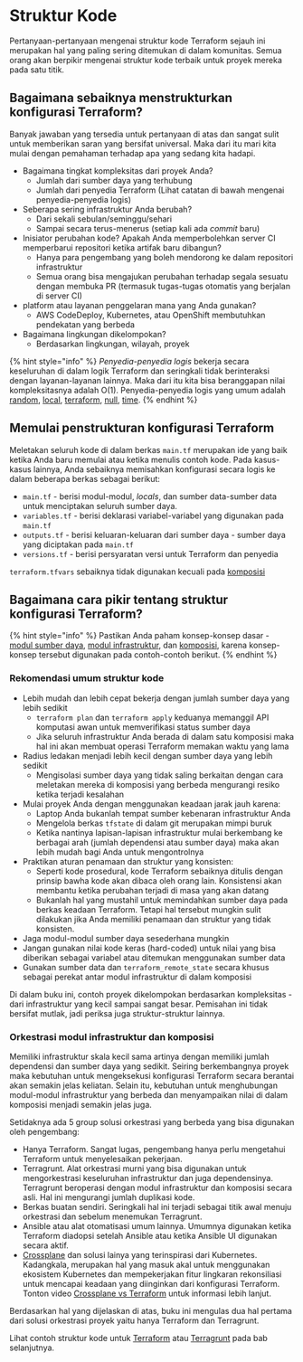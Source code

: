 # Struktur Kode

Pertanyaan-pertanyaan mengenai struktur kode Terraform sejauh ini merupakan hal yang paling sering ditemukan di dalam komunitas. Semua orang akan berpikir mengenai struktur kode terbaik untuk proyek mereka pada satu titik.

## Bagaimana sebaiknya menstrukturkan konfigurasi Terraform?



Banyak jawaban yang tersedia untuk pertanyaan di atas dan sangat sulit untuk memberikan saran yang bersifat universal. Maka dari itu mari kita mulai dengan pemahaman terhadap apa yang sedang kita hadapi.

* Bagaimana tingkat kompleksitas dari proyek Anda?
  * Jumlah dari sumber daya yang terhubung
  * Jumlah dari penyedia Terraform (Lihat catatan di bawah mengenai penyedia-penyedia logis)
* Seberapa sering infrastruktur Anda berubah?
  * Dari sekali sebulan/seminggu/sehari
  * Sampai secara terus-menerus (setiap kali ada _commit_ baru)
* Inisiator perubahan kode? Apakah Anda memperbolehkan server CI memperbarui repositori ketika artifak baru dibangun?
  * Hanya para pengembang yang boleh mendorong ke dalam repositori infrastruktur
  * Semua orang bisa mengajukan perubahan terhadap segala sesuatu dengan membuka PR (termasuk tugas-tugas otomatis yang berjalan di server CI)
* platform atau layanan penggelaran mana yang Anda gunakan?
  * AWS CodeDeploy, Kubernetes, atau OpenShift membutuhkan pendekatan yang berbeda
* Bagaimana lingkungan dikelompokan?
  * Berdasarkan lingkungan, wilayah, proyek



{% hint style="info" %}
_Penyedia-penyedia logis_ bekerja secara keseluruhan di dalam logik Terraform dan seringkali tidak berinteraksi dengan layanan-layanan lainnya. Maka dari itu kita bisa beranggapan nilai kompleksitasnya adalah O(1). Penyedia-penyedia logis yang umum adalah [random](https://registry.terraform.io/providers/hashicorp/random/latest/docs), [local](https://registry.terraform.io/providers/hashicorp/local/latest/docs), [terraform](https://www.terraform.io/docs/providers/terraform/index.html), [null](https://registry.terraform.io/providers/hashicorp/null/latest/docs), [time](https://registry.terraform.io/providers/hashicorp/time/latest).
{% endhint %}

## Memulai penstrukturan konfigurasi Terraform

Meletakan seluruh kode di dalam berkas `main.tf` merupakan ide yang baik ketika Anda baru memulai atau ketika menulis contoh kode. Pada kasus-kasus lainnya, Anda sebaiknya memisahkan konfigurasi secara logis ke dalam beberapa berkas sebagai berikut:

* `main.tf` - berisi modul-modul, _locals_, dan sumber data-sumber data untuk menciptakan seluruh sumber daya.
* `variables.tf` - berisi deklarasi variabel-variabel yang digunakan pada `main.tf`
* `outputs.tf` - berisi keluaran-keluaran dari sumber daya - sumber daya yang diciptakan pada `main.tf`
* `versions.tf` - berisi persyaratan versi untuk Terraform dan penyedia

`terraform.tfvars` sebaiknya tidak digunakan kecuali pada [komposisi](key-concepts.md#komposisi)

## Bagaimana cara pikir tentang struktur konfigurasi Terraform?

{% hint style="info" %}
Pastikan Anda paham konsep-konsep dasar - [modul sumber daya](key-concepts.md#modul-sumber-daya), [modul infrastruktur](key-concepts.md#modul-infrastruktur), dan [komposisi](key-concepts.md#komposisi), karena konsep-konsep tersebut digunakan pada contoh-contoh berikut.
{% endhint %}

### Rekomendasi umum struktur kode

* Lebih mudah dan lebih cepat bekerja dengan jumlah sumber daya yang lebih sedikit
  * `terraform plan` dan `terraform apply` keduanya memanggil API komputasi awan untuk memverifikasi status sumber daya
  * Jika seluruh infrastruktur Anda berada di dalam satu komposisi maka hal ini akan membuat operasi Terraform memakan waktu yang lama
* Radius ledakan menjadi lebih kecil dengan sumber daya yang lebih sedikit
  * Mengisolasi sumber daya yang tidak saling berkaitan dengan cara meletakan mereka di komposisi yang berbeda mengurangi resiko ketika terjadi kesalahan
* Mulai proyek Anda dengan menggunakan keadaan jarak jauh karena:
  * Laptop Anda bukanlah tempat sumber kebenaran infrastruktur Anda
  * Mengelola berkas `tfstate` di dalam git merupakan mimpi buruk
  * Ketika nantinya lapisan-lapisan infrastruktur mulai berkembang ke berbagai arah (jumlah dependensi atau sumber daya) maka akan lebih mudah bagi Anda untuk mengontrolnya
* Praktikan aturan penamaan dan struktur yang konsisten:
  * Seperti kode prosedural, kode Terraform sebaiknya ditulis dengan prinsip bawha kode akan dibaca oleh orang lain. Konsistensi akan membantu ketika perubahan terjadi di masa yang akan datang
  * Bukanlah hal yang mustahil untuk memindahkan sumber daya pada berkas keadaan Terraform. Tetapi hal tersebut mungkin sulit dilakukan jika Anda memiliki penamaan dan struktur yang tidak konsisten.
* Jaga modul-modul sumber daya sesederhana mungkin
* Jangan gunakan nilai kode keras (hard-coded) untuk nilai yang bisa diberikan sebagai variabel atau ditemukan menggunakan sumber data
* Gunakan sumber data dan `terraform_remote_state` secara khusus sebagai perekat antar modul infrastruktur di dalam komposisi

Di dalam buku ini, contoh proyek dikelompokan berdasarkan kompleksitas - dari infrastruktur yang kecil sampai sangat besar. Pemisahan ini tidak bersifat mutlak, jadi periksa juga struktur-struktur lainnya.

### Orkestrasi modul infrastruktur dan komposisi

Memiliki infrastruktur skala kecil sama artinya dengan memiliki jumlah dependensi dan sumber daya yang sedikit. Seiring berkembangnya proyek maka kebutuhan untuk mengeksekusi konfigurasi Terraform secara berantai akan semakin jelas keliatan. Selain itu, kebutuhan untuk menghubungan modul-modul infrastruktur yang berbeda dan menyampaikan nilai di dalam komposisi menjadi semakin jelas juga.

Setidaknya ada 5 group solusi orkestrasi yang berbeda yang bisa digunakan oleh pengembang:

* Hanya Terraform. Sangat lugas, pengembang hanya perlu mengetahui Terraform untuk menyelesaikan pekerjaan.
* Terragrunt. Alat orkestrasi murni yang bisa digunakan untuk mengorkestrasi keseluruhan infrastruktur dan juga dependensinya. Terragrunt beroperasi dengan modul infrastruktur dan komposisi secara asli. Hal ini mengurangi jumlah duplikasi kode.
* Berkas buatan sendiri. Seringkali hal ini terjadi sebagai titik awal menuju orkestrasi dan sebelum menemukan Terragrunt.
* Ansible atau alat otomatisasi umum lainnya. Umumnya digunakan ketika Terraform diadopsi setelah Ansible atau ketika Ansible UI digunakan secara aktif.
* [Crossplane](https://crossplane.io) dan solusi lainya yang terinspirasi dari Kubernetes. Kadangkala, merupakan hal yang masuk akal untuk menggunakan ekosistem Kubernetes dan mempekerjakan fitur lingkaran rekonsiliasi untuk mencapai keadaan yang diinginkan dari konfigurasi Terraform. Tonton video [Crossplane vs Terraform](https://www.youtube.com/watch?v=ELhVbSdcqSY) untuk informasi lebih lanjut.

Berdasarkan hal yang dijelaskan di atas, buku ini mengulas dua hal pertama dari solusi orkestrasi proyek yaitu hanya Terraform dan Terragrunt.

Lihat contoh struktur kode untuk [Terraform](https://www.terraform-best-practices.com/examples/terraform) atau [Terragrunt](https://www.terraform-best-practices.com/examples/terragrunt) pada bab selanjutnya.
